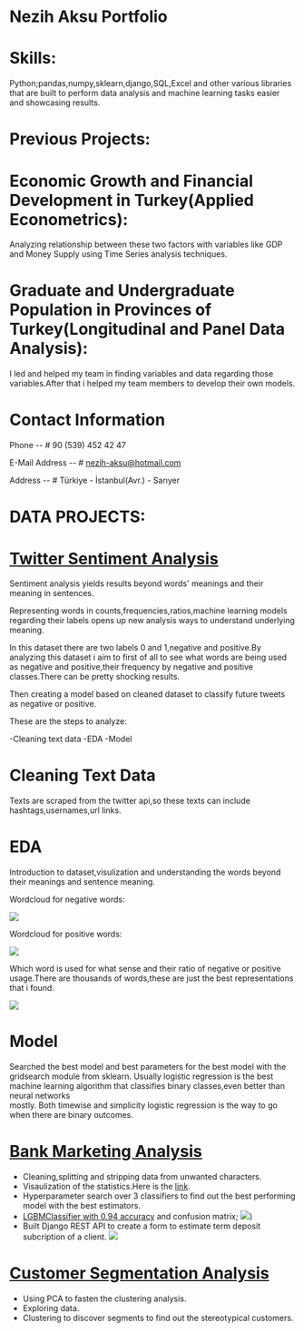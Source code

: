 # Nezih Aksu Portfolio

# Skills:
  Python;pandas,numpy,sklearn,django,SQL,Excel and other various libraries that are built to perform data analysis and machine learning tasks easier and showcasing results.

# Previous Projects:
  # Economic Growth and Financial Development in Turkey(Applied Econometrics):
  
   Analyzing relationship between these two factors with variables like GDP and Money Supply using Time Series analysis techniques.
    
  # Graduate and Undergraduate Population in Provinces of Turkey(Longitudinal and Panel Data Analysis):
  
   I led and helped my team in finding variables and data regarding those variables.After that i helped my team members to develop their own models.
  

# Contact Information
  
  Phone -- 
    # 90 (539) 452 42 47
  
  E-Mail Address -- 
    # nezih-aksu@hotmail.com
  
  Address -- 
    # Türkiye - İstanbul(Avr.) - Sarıyer
 
# DATA PROJECTS:

# [Twitter Sentiment Analysis](https://github.com/nezihaksu/Projects/tree/master/medicalsentiment)
  
  Sentiment analysis yields results beyond words' meanings and their meaning in sentences.
  
  Representing words in counts,frequencies,ratios,machine learning models regarding their labels opens up new analysis ways to understand underlying meaning.
  
  In this dataset there are two labels 0 and 1,negative and positive.By analyzing this dataset i aim to first of all to see what words     are being used as negative and positive,their frequency by negative and positive classes.There can be pretty shocking results.
  
  Then creating a model based on cleaned dataset to classify future tweets as negative or positive.
  
  These are the steps to analyze:
  
  -Cleaning text data
  -EDA
  -Model

# Cleaning Text Data
  Texts are scraped from the twitter api,so these texts can include hashtags,usernames,url links.
  
  
# EDA
  Introduction to dataset,visulization and understanding the words beyond their meanings and sentence meaning.
  
  Wordcloud for negative words:
  
![](/images/negative_wordcloud.JPG)
  
  Wordcloud for positive words:
  
![](/images/positive_wordcloud.JPG)

  Which word is used for what sense and their ratio of negative or positive usage.There are thousands of words,these are just the best     representations that i found.
  
![](/images/neg-pos-ratio.jpeg)

# Model

  Searched the best model and best parameters for the best model with the gridsearch module from sklearn.
  Usually logistic regression is the best machine learning algorithm that classifies binary classes,even better than neural networks    
  mostly.
  Both timewise and simplicity logistic regression is the way to go when there are binary outcomes.


# [Bank Marketing Analysis](https://github.com/nezihaksu/Projects/tree/master/bank_marketing)

  - Cleaning,splitting and stripping data from unwanted characters.
  - Visaulization of the statistics.Here is the [link](https://github.com/nezihaksu/Projects/blob/master/bank_marketing/bank_marketing_eda.ipynb).
  - Hyperparameter search over 3 classifiers to find out the best performing model with the best estimators.
  - [LGBMClassifier with 0.94 accuracy](https://github.com/nezihaksu/Projects/blob/master/bank_marketing/bayes_search.py) and confusion matrix;
  ![](/images/negative_wordcloud.JPG))
  - Built Django REST API to create a form to estimate term deposit subcription of a client.
  ![](/images/term_deposit_form.JPG)
  
# [Customer Segmentation Analysis](https://github.com/nezihaksu/Projects/blob/master/segmentation/Customer_Segmentation_Analysis.ipynb)
  
  - Using PCA to fasten the clustering analysis.
  - Exploring data.
  - Clustering to discover segments to find out the stereotypical customers.


